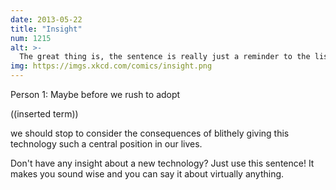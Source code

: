 ```yaml
---
date: 2013-05-22
title: "Insight"
num: 1215
alt: >-
  The great thing is, the sentence is really just a reminder to the listener to worry about whatever aspects of the technology they're already feeling alarmist about, which in their mind gives you credit for addressing their biggest anxieties.
img: https://imgs.xkcd.com/comics/insight.png
---
```

Person 1: Maybe before we rush to adopt

((inserted term)) <Google Glass>

we should stop to consider the consequences of blithely giving this technology such a central position in our lives.

Don't have any insight about a new technology? Just use this sentence! It makes you sound wise and you can say it about virtually anything.


